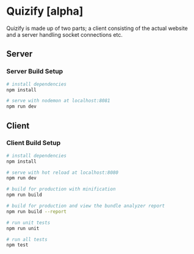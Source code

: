 # Quizify [alpha]

Quizify is made up of two parts; a client consisting of the actual website and a server handling socket connections etc.

## Server

### Server Build Setup

``` bash
# install dependencies
npm install

# serve with nodemon at localhost:8081
npm run dev
```

## Client

### Client Build Setup

``` bash
# install dependencies
npm install

# serve with hot reload at localhost:8080
npm run dev

# build for production with minification
npm run build

# build for production and view the bundle analyzer report
npm run build --report

# run unit tests
npm run unit

# run all tests
npm test
```
